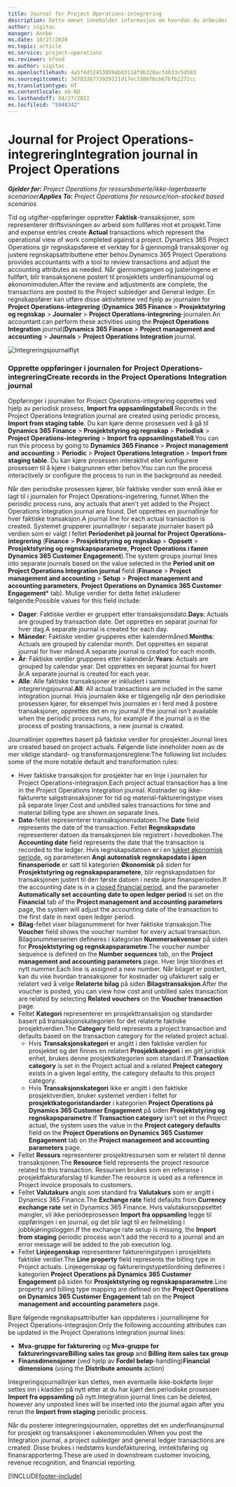 ```yaml
---
title: Journal for Project Operations-integrering
description: Dette emnet inneholder informasjon om hvordan du arbeider med integreringsjournalen i Project Operations.
author: sigitac
manager: Annbe
ms.date: 10/27/2020
ms.topic: article
ms.service: project-operations
ms.reviewer: kfend
ms.author: sigitac
ms.openlocfilehash: 4a5f4d524530594bd3118f9b320acf4033c5d503
ms.sourcegitcommit: 3d78338773929121d17ec3386f6cb67bfb2272cc
ms.translationtype: HT
ms.contentlocale: nb-NO
ms.lasthandoff: 04/27/2021
ms.locfileid: "5948342"
---
```

# <a name="integration-journal-in-project-operations"></a><span data-ttu-id="07e85-103">Journal for Project Operations-integrering</span><span class="sxs-lookup"><span data-stu-id="07e85-103">Integration journal in Project Operations</span></span>

<span data-ttu-id="07e85-104">_**Gjelder for:** Project Operations for ressursbaserte/ikke-lagerbaserte scenarioer_</span><span class="sxs-lookup"><span data-stu-id="07e85-104">_**Applies To:** Project Operations for resource/non-stocked based scenarios_</span></span>

<span data-ttu-id="07e85-105">Tid og utgifter-oppføringer oppretter **Faktisk**-transaksjoner, som representerer driftsvisningen av arbeid som fullføres mot et prosjekt.</span><span class="sxs-lookup"><span data-stu-id="07e85-105">Time and expense entries create **Actual** transactions which represent the operational view of work completed against a project.</span></span> <span data-ttu-id="07e85-106">Dynamics 365 Project Operations gir regnskapsførere et verktøy for å gjennomgå transaksjoner og justere regnskapsattributtene etter behov.</span><span class="sxs-lookup"><span data-stu-id="07e85-106">Dynamics 365 Project Operations provides accountants with a tool to review transactions and adjust the accounting attributes as needed.</span></span> <span data-ttu-id="07e85-107">Når gjennomgangen og justeringene er fullført, blir transaksjonene postert til prosjektets underfinansjournal og økonomimodulen.</span><span class="sxs-lookup"><span data-stu-id="07e85-107">After the review and adjustments are complete, the transactions are posted to the Project subledger and General ledger.</span></span> <span data-ttu-id="07e85-108">En regnskapsfører kan utføre disse aktivitetene ved hjelp av journalen for **Project Operations-integrering** (**Dynamics 365 Finance** > **Prosjektstyring og regnskap** > **Journaler** > **Project Operations-integrering**-journalen.</span><span class="sxs-lookup"><span data-stu-id="07e85-108">An accountant can perform these activities using the **Project Operations Integration** journal(**Dynamics 365 Finance** > **Project management and accounting** > **Journals** > **Project Operations Integration** journal.</span></span>

![Integreringsjournalflyt](./media/IntegrationJournal.png)

### <a name="create-records-in-the-project-operations-integration-journal"></a><span data-ttu-id="07e85-110">Opprette oppføringer i journalen for Project Operations-integrering</span><span class="sxs-lookup"><span data-stu-id="07e85-110">Create records in the Project Operations Integration journal</span></span>

<span data-ttu-id="07e85-111">Oppføringer i journalen for Project Operations-integrering opprettes ved hjelp av periodisk prosess, **Import fra oppsamlingstabell**.</span><span class="sxs-lookup"><span data-stu-id="07e85-111">Records in the Project Operations Integration journal are created using periodic process, **Import from staging table**.</span></span> <span data-ttu-id="07e85-112">Du kan kjøre denne prosessen ved å gå til **Dynamics 365 Finance** > **Prosjektstyring og regnskap** > **Periodisk** > **Project Operations-integrering** > **Import fra oppsamlingstabell**.</span><span class="sxs-lookup"><span data-stu-id="07e85-112">You can run this process by going to **Dynamics 365 Finance** > **Project management and accounting** > **Periodic** > **Project Operations Integration** > **Import from staging table**.</span></span> <span data-ttu-id="07e85-113">Du kan kjøre prosessen interaktivt eller konfigurere prosessen til å kjøre i bakgrunnen etter behov.</span><span class="sxs-lookup"><span data-stu-id="07e85-113">You can run the process interactively or configure the process to run in the background as needed.</span></span>

<span data-ttu-id="07e85-114">Når den periodiske prosessen kjører, blir faktiske verdier som ennå ikke er lagt til i journalen for Project Operations-ingetrering, funnet.</span><span class="sxs-lookup"><span data-stu-id="07e85-114">When the periodic process runs, any actuals that aren't yet added to the Project Operations Integration journal are found.</span></span> <span data-ttu-id="07e85-115">Det opprettes en journallinje for hver faktiske transaksjon.</span><span class="sxs-lookup"><span data-stu-id="07e85-115">A journal line for each actual transaction is created.</span></span>
<span data-ttu-id="07e85-116">Systemet grupperer journallinjer i separate journaler basert på verdien som er valgt i feltet **Periodenhet på journal for Project Operations-integrering** (**Finance** > **Prosjektstyring og regnskap** > **Oppsett** > **Prosjektstyring og regnskapsparametre**, **Project Operations i fanen Dynamics 365 Customer Engagement**).</span><span class="sxs-lookup"><span data-stu-id="07e85-116">The system groups journal lines into separate journals based on the value selected in the **Period unit on Project Operations Integration journal** field (**Finance** > **Project management and accounting** > **Setup** > **Project management and accounting parameters**, **Project Operations on Dynamics 365 Customer Engagement**\* tab).</span></span> <span data-ttu-id="07e85-117">Mulige verdier for dette feltet inkluderer følgende:</span><span class="sxs-lookup"><span data-stu-id="07e85-117">Possible values for this field include:</span></span>

  - <span data-ttu-id="07e85-118">**Dager**: Faktiske verdier er gruppert etter transaksjonsdato.</span><span class="sxs-lookup"><span data-stu-id="07e85-118">**Days**: Actuals are grouped by transaction date.</span></span> <span data-ttu-id="07e85-119">Det opprettes en separat journal for hver dag.</span><span class="sxs-lookup"><span data-stu-id="07e85-119">A separate journal is created for each day.</span></span>
  - <span data-ttu-id="07e85-120">**Måneder**: Faktiske verdier grupperes etter kalendermåned.</span><span class="sxs-lookup"><span data-stu-id="07e85-120">**Months**: Actuals are grouped by calendar month.</span></span> <span data-ttu-id="07e85-121">Det opprettes en separat journal for hver måned.</span><span class="sxs-lookup"><span data-stu-id="07e85-121">A separate journal is created for each month.</span></span>
  - <span data-ttu-id="07e85-122">**År**: Faktiske verdier grupperes etter kalenderår.</span><span class="sxs-lookup"><span data-stu-id="07e85-122">**Years**: Actuals are grouped by calendar year.</span></span> <span data-ttu-id="07e85-123">Det opprettes en separat journal for hvert år.</span><span class="sxs-lookup"><span data-stu-id="07e85-123">A separate journal is created for each year.</span></span>
  - <span data-ttu-id="07e85-124">**Alle**: Alle faktiske transaksjoner er inkludert i samme integreringsjournal.</span><span class="sxs-lookup"><span data-stu-id="07e85-124">**All**: All actual transactions are included in the same integration journal.</span></span> <span data-ttu-id="07e85-125">Hvis journalen ikke er tilgjengelig når den periodiske prosessen kjører, for eksempel hvis journalen er i ferd med å postere transaksjoner, opprettes det en ny journal.</span><span class="sxs-lookup"><span data-stu-id="07e85-125">If the journal isn't available when the periodic process runs, for example if the journal is in the process of posting transactions, a new journal is created.</span></span>

<span data-ttu-id="07e85-126">Journallinjer opprettes basert på faktiske verdier for prosjekter.</span><span class="sxs-lookup"><span data-stu-id="07e85-126">Journal lines are created based on project actuals.</span></span> <span data-ttu-id="07e85-127">Følgende liste inneholder noen av de mer viktige standard- og transformasjonsreglene:</span><span class="sxs-lookup"><span data-stu-id="07e85-127">The following list includes some of the more notable default and transformation rules:</span></span>

  - <span data-ttu-id="07e85-128">Hver faktiske transaksjon for prosjekter har en linje i journalen for Project Operations-integrasjon.</span><span class="sxs-lookup"><span data-stu-id="07e85-128">Each project actual transaction has a line in the Project Operations Integration journal.</span></span> <span data-ttu-id="07e85-129">Kostnader og ikke-fakturerte salgstransaksjoner for tid og material-faktureringstype vises på separate linjer.</span><span class="sxs-lookup"><span data-stu-id="07e85-129">Cost and unbilled sales transactions for time and material billing type are shown on separate lines.</span></span>
  - <span data-ttu-id="07e85-130">**Dato**-feltet representerer transaksjonensdatoen.</span><span class="sxs-lookup"><span data-stu-id="07e85-130">The **Date** field represents the date of the transaction.</span></span> <span data-ttu-id="07e85-131">Feltet **Regnskapsdato** representerer datoen da transaksjonen ble registrert i hovedboken.</span><span class="sxs-lookup"><span data-stu-id="07e85-131">The **Accounting date** field represents the date that the transaction is recorded to the ledger.</span></span> <span data-ttu-id="07e85-132">Hvis regnskapsdatoen er i en [lukket økonomisk periode](/dynamics365/finance/general-ledger/close-general-ledger-at-period-end), og parameteren **Angi automatisk regnskapsdato i åpen finansperiode** er satt til kategorien **Økonomisk** på siden for **Prosjektstyring og regnskapsparametere**, blir regnskapsdatoen for transaksjonen justert til den første datoen i neste åpne finansperioden.</span><span class="sxs-lookup"><span data-stu-id="07e85-132">If the accounting date is in a [closed financial period](/dynamics365/finance/general-ledger/close-general-ledger-at-period-end), and the parameter **Automatically set accounting date to open ledger period** is set on the **Financial** tab of the **Project management and accounting parameters** page, the system will adjust the accounting date of the transaction to the first date in next open ledger period.</span></span>
  - <span data-ttu-id="07e85-133">**Bilag**-feltet viser bilagsnummeret for hver faktiske transaksjon.</span><span class="sxs-lookup"><span data-stu-id="07e85-133">The **Voucher** field shows the voucher number for every actual transaction.</span></span> <span data-ttu-id="07e85-134">Bilagsnummerserien defineres i kategorien **Nummersekvenser** på siden for **Prosjektstyring og regnskapsparametre**.</span><span class="sxs-lookup"><span data-stu-id="07e85-134">The voucher number sequence is defined on the **Number sequences** tab, on the **Project management and accounting parameters** page.</span></span> <span data-ttu-id="07e85-135">Hver linje tilordnes et nytt nummer.</span><span class="sxs-lookup"><span data-stu-id="07e85-135">Each line is assigned a new number.</span></span> <span data-ttu-id="07e85-136">Når bilaget er postert, kan du vise hvordan transaksjoner for kostnader og ufakturert salg er relatert ved å velge **Relaterte bilag** på siden **Bilagstransaksjon**.</span><span class="sxs-lookup"><span data-stu-id="07e85-136">After the voucher is posted, you can view how cost and unbilled sales transaction are related by selecting **Related vouchers** on the **Voucher transaction** page.</span></span>
  - <span data-ttu-id="07e85-137">Feltet **Kategori** representerer en prosjekttransaksjon og standarder basert på transaksjonskategorien for det relaterte faktiske prosjektverdien.</span><span class="sxs-lookup"><span data-stu-id="07e85-137">The **Category** field represents a project transaction and defaults based on the transaction category for the related project actual.</span></span>
    - <span data-ttu-id="07e85-138">Hvis **Transaksjonskategori** er angitt i den faktiske verdien for prosjektet og det finnes en relatert **Prosjektkategori** i en gitt juridisk enhet, brukes denne prosjektkategorien som standard.</span><span class="sxs-lookup"><span data-stu-id="07e85-138">If **Transaction category** is set in the Project actual and a related **Project category** exists in a given legal entity, the category defaults to this project category.</span></span>
    - <span data-ttu-id="07e85-139">Hvis **Transaksjonskategori** ikke er angitt i den faktiske prosjektverdien, bruker systemet verdien i feltet for **prosjektkategoristandarder** i kategorien **Project Operations på Dynamics 365 Customer Engagement** på siden **Prosjektstyring og regnskapsparametre**.</span><span class="sxs-lookup"><span data-stu-id="07e85-139">If **Transaction category** isn't set in the Project actual, the system uses the value in the **Project category defaults** field on the **Project Operations on Dynamics 365 Customer Engagement** tab on the **Project management and accounting parameters** page.</span></span>
  - <span data-ttu-id="07e85-140">Feltet **Ressurs** representerer prosjektressursen som er relatert til denne transaksjonen.</span><span class="sxs-lookup"><span data-stu-id="07e85-140">The **Resource** field represents the project resource related to this transaction.</span></span> <span data-ttu-id="07e85-141">Ressursen brukes som en referanse i prosjektfakturaforslag til kunder.</span><span class="sxs-lookup"><span data-stu-id="07e85-141">The resource is used as a reference in Project invoice proposals to customers.</span></span>
  - <span data-ttu-id="07e85-142">Feltet **Valutakurs** angis som standard fra **Valutakurs** som er angitt i Dynamics 365 Finance.</span><span class="sxs-lookup"><span data-stu-id="07e85-142">The **Exchange rate** field defaults from **Currency exchange rate** set in Dynamics 365 Finance.</span></span> <span data-ttu-id="07e85-143">Hvis valutakursoppsettet mangler, vil ikke periodeprosessen **Import fra oppsamling** legge til oppføringen i en journal, og det blir lagt til en feilmelding i jobbkjøringsloggen.</span><span class="sxs-lookup"><span data-stu-id="07e85-143">If the exchange rate setup is missing, the **Import from staging** periodic process won't add the record to a journal and an error message will be added to the job execution log.</span></span>
  - <span data-ttu-id="07e85-144">Feltet **Linjeegenskap** representerer faktureringstypen i prosjektets faktiske verdier.</span><span class="sxs-lookup"><span data-stu-id="07e85-144">The **Line property** field represents the billing type in Project actuals.</span></span> <span data-ttu-id="07e85-145">Linjeegenskap og faktureringstypetilordning defineres i kategorien **Project Operations på Dynamics 365 Customer Engagement** på siden for **Prosjektstyring og regnskapsparametre**.</span><span class="sxs-lookup"><span data-stu-id="07e85-145">Line property and billing type mapping are defined on the **Project Operations on Dynamics 365 Customer Engagement** tab on the **Project management and accounting parameters** page.</span></span>

<span data-ttu-id="07e85-146">Bare følgende regnskapsattributter kan oppdateres i journallinjene for Project Operations-integrasjon:</span><span class="sxs-lookup"><span data-stu-id="07e85-146">Only the following accounting attributes can be updated in the Project Operations integration journal lines:</span></span>

- <span data-ttu-id="07e85-147">**Mva-gruppe for fakturering** og **Mva-gruppe for faktureringsvare**</span><span class="sxs-lookup"><span data-stu-id="07e85-147">**Billing sales tax group** and **Billing item sales tax group**</span></span>
- <span data-ttu-id="07e85-148">**Finansdimensjoner** (ved hjelp av **Fordel beløp**-handling)</span><span class="sxs-lookup"><span data-stu-id="07e85-148">**Financial dimensions** (using the **Distribute amounts** action)</span></span>

<span data-ttu-id="07e85-149">Integreringsjournallinjer kan slettes, men eventuelle ikke-bokførte linjer settes inn i kladden på nytt etter at du har kjørt den periodiske prosessen **Import fra oppsamling** på nytt.</span><span class="sxs-lookup"><span data-stu-id="07e85-149">Integration journal lines can be deleted, however any unposted lines will be inserted into the journal again after you rerun the **Import from staging** periodic process.</span></span>

<span data-ttu-id="07e85-150">Når du posterer integreringsjournalen, opprettes det en underfinansjournal for prosjekt og transaksjoner i økonomimodulen.</span><span class="sxs-lookup"><span data-stu-id="07e85-150">When you post the Integration journal, a project subledger and general ledger transactions are created.</span></span> <span data-ttu-id="07e85-151">Disse brukes i nedstøms kundefakturering, inntektsføring og finansrapportering.</span><span class="sxs-lookup"><span data-stu-id="07e85-151">These are used in downstream customer invoicing, revenue recognition, and financial reporting.</span></span>


[!INCLUDE[footer-include](../includes/footer-banner.md)]